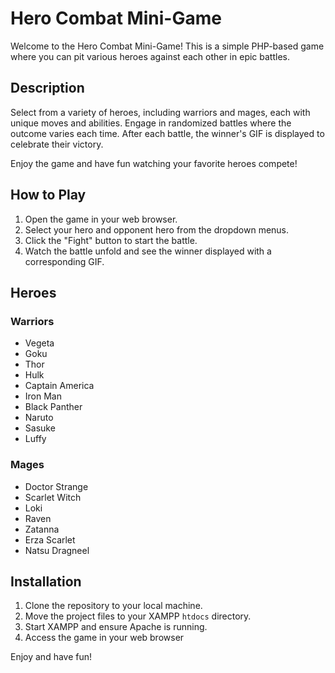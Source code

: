 # Hero Combat Mini-Game

Welcome to the Hero Combat Mini-Game! This is a simple PHP-based game where you can pit various heroes against each other in epic battles.

## Description

Select from a variety of heroes, including warriors and mages, each with unique moves and abilities. Engage in randomized battles where the outcome varies each time. After each battle, the winner's GIF is displayed to celebrate their victory.

Enjoy the game and have fun watching your favorite heroes compete!

## How to Play

1. Open the game in your web browser.
2. Select your hero and opponent hero from the dropdown menus.
3. Click the "Fight" button to start the battle.
4. Watch the battle unfold and see the winner displayed with a corresponding GIF.

## Heroes

### Warriors

- Vegeta
- Goku
- Thor
- Hulk
- Captain America
- Iron Man
- Black Panther
- Naruto
- Sasuke
- Luffy

### Mages

- Doctor Strange
- Scarlet Witch
- Loki
- Raven
- Zatanna
- Erza Scarlet
- Natsu Dragneel

## Installation

1. Clone the repository to your local machine.
2. Move the project files to your XAMPP `htdocs` directory.
3. Start XAMPP and ensure Apache is running.
4. Access the game in your web browser

Enjoy and have fun!
